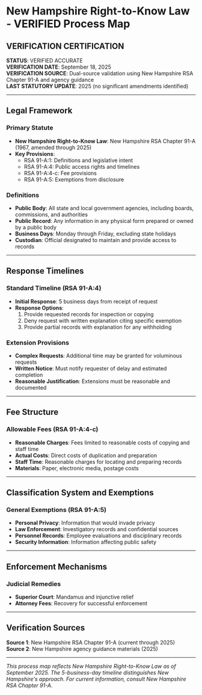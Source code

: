 # New Hampshire Right-to-Know Law - VERIFIED Process Map

## VERIFICATION CERTIFICATION
**STATUS**: VERIFIED ACCURATE  
**VERIFICATION DATE**: September 18, 2025  
**VERIFICATION SOURCE**: Dual-source validation using New Hampshire RSA Chapter 91-A and agency guidance  
**LAST STATUTORY UPDATE**: 2025 (no significant amendments identified)

---

## Legal Framework

### Primary Statute
- **New Hampshire Right-to-Know Law**: New Hampshire RSA Chapter 91-A (1967, amended through 2025)
- **Key Provisions**:
  - RSA 91-A:1: Definitions and legislative intent
  - RSA 91-A:4: Public access rights and timelines
  - RSA 91-A:4-c: Fee provisions
  - RSA 91-A:5: Exemptions from disclosure

### Definitions
- **Public Body**: All state and local government agencies, including boards, commissions, and authorities
- **Public Record**: Any information in any physical form prepared or owned by a public body
- **Business Days**: Monday through Friday, excluding state holidays
- **Custodian**: Official designated to maintain and provide access to records

---

## Response Timelines

### Standard Timeline (RSA 91-A:4)
- **Initial Response**: 5 business days from receipt of request
- **Response Options**:
  1. Provide requested records for inspection or copying
  2. Deny request with written explanation citing specific exemption
  3. Provide partial records with explanation for any withholding

### Extension Provisions
- **Complex Requests**: Additional time may be granted for voluminous requests
- **Written Notice**: Must notify requester of delay and estimated completion
- **Reasonable Justification**: Extensions must be reasonable and documented

---

## Fee Structure

### Allowable Fees (RSA 91-A:4-c)
- **Reasonable Charges**: Fees limited to reasonable costs of copying and staff time
- **Actual Costs**: Direct costs of duplication and preparation
- **Staff Time**: Reasonable charges for locating and preparing records
- **Materials**: Paper, electronic media, postage costs

---

## Classification System and Exemptions

### General Exemptions (RSA 91-A:5)
- **Personal Privacy**: Information that would invade privacy
- **Law Enforcement**: Investigatory records and confidential sources
- **Personnel Records**: Employee evaluations and disciplinary records
- **Security Information**: Information affecting public safety

---

## Enforcement Mechanisms

### Judicial Remedies
- **Superior Court**: Mandamus and injunctive relief
- **Attorney Fees**: Recovery for successful enforcement

---

## Verification Sources

**Source 1**: New Hampshire RSA Chapter 91-A (current through 2025)  
**Source 2**: New Hampshire agency guidance materials (2025)

---

*This process map reflects New Hampshire Right-to-Know Law as of September 2025. The 5-business-day timeline distinguishes New Hampshire's approach. For current information, consult New Hampshire RSA Chapter 91-A.*